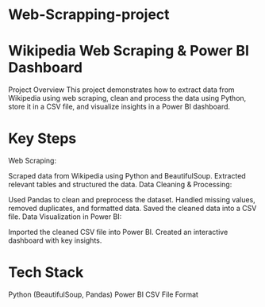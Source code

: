 # Web-Scrapping-project

# Wikipedia Web Scraping & Power BI Dashboard
Project Overview
This project demonstrates how to extract data from Wikipedia using web scraping, clean and process the data using Python, store it in a CSV file, and visualize insights in a Power BI dashboard.

# Key Steps
Web Scraping:

Scraped data from Wikipedia using Python and BeautifulSoup.
Extracted relevant tables and structured the data.
Data Cleaning & Processing:

Used Pandas to clean and preprocess the dataset.
Handled missing values, removed duplicates, and formatted data.
Saved the cleaned data into a CSV file.
Data Visualization in Power BI:

Imported the cleaned CSV file into Power BI.
Created an interactive dashboard with key insights.

# Tech Stack
Python (BeautifulSoup, Pandas)
Power BI
CSV File Format
